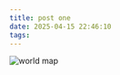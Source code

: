 ```yaml
---
title: post one
date: 2025-04-15 22:46:10
tags:
---
```


![](https://img.freepik.com/premium-photo/map-world-with-different-animals-words-little-world_1302896-381.jpg?w=1800 "world map")